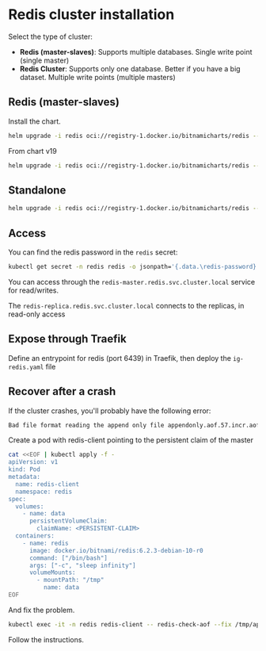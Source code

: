 # Redis cluster installation

Select the type of cluster:

- **Redis (master-slaves)**: Supports multiple databases. Single write point (single master)
- **Redis Cluster**: Supports only one database. Better if you have a big dataset. Multiple write points (multiple masters)

## Redis (master-slaves)

Install the chart.

```bash
helm upgrade -i redis oci://registry-1.docker.io/bitnamicharts/redis --namespace redis --create-namespace --set master.persistence.storageClass=rook-ceph-nvme2tb --set replica.persistence.storageClass=rook-ceph-nvme2tb --set metrics.enabled=true --set metrics.serviceMonitor.enabled=true  --set metrics.serviceMonitor.additionalLabels.release=kube-prometheus-stack
```

From chart v19

```bash
helm upgrade -i redis oci://registry-1.docker.io/bitnamicharts/redis --namespace redis --create-namespace --set master.persistence.storageClass=rook-ceph-nvme2tb --set replica.persistence.storageClass=rook-ceph-nvme2tb --set metrics.enabled=true --set metrics.serviceMonitor.enabled=true  --set metrics.serviceMonitor.additionalLabels.release=kube-prometheus-stack --set global.compatibility.openshift.adaptSecurityContext=disabled --set master.containerSecurityContext.runAsGroup=0 --set replica.containerSecurityContext.runAsGroup=0 --set metrics.containerSecurityContext.runAsGroup=0 --set master.containerSecurityContext.readOnlyRootFilesystem=false --set replica.containerSecurityContext.readOnlyRootFilesystem=false --set metrics.containerSecurityContext.readOnlyRootFilesystem=false --set master.resourcesPreset=none --set replica.resourcesPreset=none --set metrics.resourcesPreset=none
```

## Standalone

```bash
helm upgrade -i redis oci://registry-1.docker.io/bitnamicharts/redis --namespace redis --create-namespace --set architecture=standalone --set master.persistence.storageClass=rook-ceph-nvme2tb --set metrics.enabled=true --set metrics.serviceMonitor.enabled=true  --set metrics.serviceMonitor.additionalLabels.release=kube-prometheus-stack
```

## Access

You can find the redis password in the `redis` secret:

```bash
kubectl get secret -n redis redis -o jsonpath='{.data.\redis-password}' | base64 -d
```

You can access through the `redis-master.redis.svc.cluster.local` service for read/writes.

The `redis-replica.redis.svc.cluster.local` connects to the replicas, in read-only access

## Expose through Traefik

Define an entrypoint for redis (port 6439) in Traefik, then deploy the `ig-redis.yaml` file


## Recover after a crash

If the cluster crashes, you'll probably have the following error:

```bash
Bad file format reading the append only file appendonly.aof.57.incr.aof: make a backup of your AOF file, then use ./redis-check-aof --fix <filename.manifest>
```

Create a pod with redis-client pointing to the persistent claim of the master

```bash
cat <<EOF | kubectl apply -f -
apiVersion: v1
kind: Pod
metadata:
  name: redis-client
  namespace: redis
spec:
  volumes:
    - name: data
      persistentVolumeClaim:
        claimName: <PERSISTENT-CLAIM>
  containers:
    - name: redis
      image: docker.io/bitnami/redis:6.2.3-debian-10-r0
      command: ["/bin/bash"]
      args: ["-c", "sleep infinity"]
      volumeMounts:
        - mountPath: "/tmp"
          name: data
EOF
```

And fix the problem.

```bash
kubectl exec -it -n redis redis-client -- redis-check-aof --fix /tmp/appendonlydir/appendonly.aof.57.incr.aof
```

Follow the instructions.
